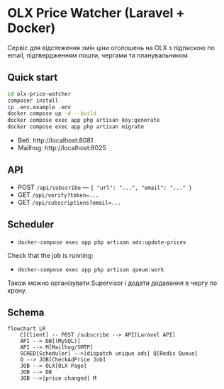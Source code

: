 # OLX Price Watcher (Laravel + Docker)

Сервіс для відстеження змін ціни оголошень на OLX з підпискою по email, підтвердженням пошти, чергами та планувальником.

## Quick start

```bash
cd olx-price-watcher
composer install
cp .env.example .env
docker compose up -d --build
docker compose exec app php artisan key:generate
docker compose exec app php artisan migrate
```

- Веб: http://localhost:8081
- Mailhog: http://localhost:8025

## API
- POST `/api/subscribe` — `{ "url": "...", "email": "..." }`
- GET `/api/verify?token=...`
- GET `/api/subscriptions?email=...`

## Scheduler
- `docker-compose exec app php artisan ads:update-prices`

Check that the job is running:

- `docker-compose exec app php artisan queue:work`

Також можно організувати Supervisor і додати додавання в чергу по крону.

## Schema
```mermaid
flowchart LR
    C[Client] -- POST /subscribe --> API[Laravel API]
    API --> DB[(MySQL)]
    API --> M[Mailhog/SMTP]
    SCHED[Scheduler] -->|dispatch unique ads| Q[Redis Queue]
    Q --> JOB[CheckAdPrice Job]
    JOB --> OLX[OLX Page]
    JOB --> DB
    JOB -->|price changed| M
```
